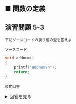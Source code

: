 ## ■ 関数の定義

## 演習問題 5-3

```
下記ソースコードの戻り値の型を答えよ
```

`ソースコード`

```c
void addnum()
{
    printf("addnum\n");
    return;
}
```

`模範回答`
<details>
<summary>回答を見る</summary>

```
void型
```
</details>